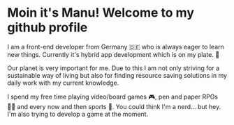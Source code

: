 # Moin it's Manu! Welcome to my github profile

I am a front-end developer from Germany 🇩🇪 who is always eager to learn new things. Currently it's hybrid app development which is on my plate. 🤤

Our planet is very important for me. Due to this I am not only striving for a sustainable way of living but also for finding resource saving solutions in my daily work with my current knowledge.

I spend my free time playing video/board games 🎮, pen and paper RPGs 🧙‍♂️ and every now and then sports 💪. You could think I'm a nerd... but hey. I'm also trying to develop a game at the moment.
